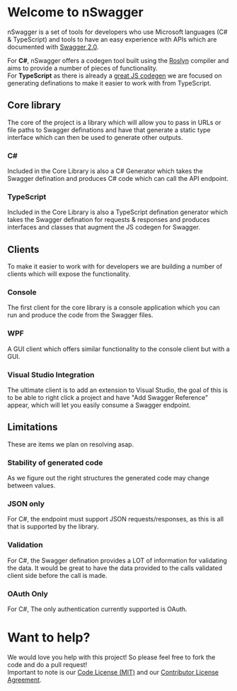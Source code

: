 # Welcome to nSwagger

nSwagger is a set of tools for developers who use Microsoft languages (C# & TypeScript) and tools to have an easy experience with APIs which are documented with [Swagger 2.0](http://swagger.io).   

For **C#**, nSwagger offers a codegen tool built using the [Roslyn](https://github.com/dotnet/roslyn) compiler and aims to provide a number of pieces of functionality.  
For **TypeScript** as there is already a [great JS codegen](https://github.com/wcandillon/swagger-js-codegen) we are focused on generating definations to make it easier to work with from TypeScript.

## Core library

The core of the project is a library which will allow you to pass in URLs or file paths to Swagger definations and have that generate a static type interface which can then be used to generate other outputs.

### C&#35;
Included in the Core Library is also a C# Generator which takes the Swagger defination and produces C# code which can call the API endpoint.

### TypeScript
Included in the Core Library is also a TypeScript defination generator which takes the Swagger defination for requests & responses and produces interfaces and classes that augment the JS codegen for Swagger.

## Clients
To make it easier to work with for developers we are building a number of clients which will expose the functionality. 

### Console 

The first client for the core library is a console application which you can run and produce the code from the Swagger files.  

### WPF
A GUI client which offers similar functionality to the console client but with a GUI.

### Visual Studio Integration

The ultimate client is to add an extension to Visual Studio, the goal of this is to be able to right click a project and have "Add Swagger Reference" appear, which will let you easily consume a Swagger endpoint.

## Limitations

These are items we plan on resolving asap.

### Stability of generated code
As we figure out the right structures the generated code may change between values.

### JSON only
For C#, the endpoint must support JSON requests/responses, as this is all that is supported by the library.

### Validation
For C#, the Swagger defination provides a LOT of information for validating the data. It would be great to have the data provided to the calls validated client side before the call is made.

### OAuth Only
For C#, The only authentication currently supported is OAuth.

# Want to help?
We would love you help with this project! So please feel free to fork the code and do a pull request!   
Important to note is our [Code License (MIT)](LICENSE.md) and our [Contributor License Agreement](Contributor-License-Agreement.md).